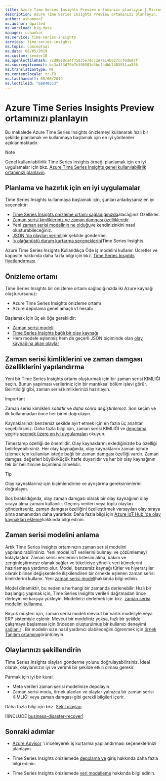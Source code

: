 ```yaml
---
title: Azure Time Series Insights Preview ortamınızı planlayın | Microsoft Docs
description: Azure Time Series Insights Preview ortamınızı planlayın.
author: ashannon7
ms.author: dpalled
ms.workload: big-data
manager: cshankar
ms.service: time-series-insights
services: time-series-insights
ms.topic: conceptual
ms.date: 08/05/2019
ms.custom: seodec18
ms.openlocfilehash: 72d98e0ca4f75835e7dcc2e7a14b037ccf0d6d7f
ms.sourcegitcommit: bc3a153d79b7e398581d3bcfadbb7403551aa536
ms.translationtype: MT
ms.contentlocale: tr-TR
ms.lasthandoff: 08/06/2019
ms.locfileid: "68840553"
---
```

# <a name="plan-your-azure-time-series-insights-preview-environment"></a>Azure Time Series Insights Preview ortamınızı planlayın

Bu makalede Azure Time Series Insights önizlemeyi kullanarak hızlı bir şekilde planlamak ve kullanmaya başlamak için en iyi yöntemler açıklanmaktadır.

> [!NOTE]
> Genel kullanılabilirlik Time Series Insights örneği planlamak için en iyi uygulamalar için bkz. [Azure Time Series Insights genel kullanılabilirlik ortamınızı planlayın](time-series-insights-environment-planning.md).

## <a name="best-practices-for-planning-and-preparation"></a>Planlama ve hazırlık için en iyi uygulamalar

Time Series Insights kullanmaya başlamak için, şunları anladıysanız en iyi seçenektir:

* [Time Series Insights önizleme ortamı sağladığınızda](#the-preview-environment)alacağınız Özellikler.
* [Zaman serisi kimlikleriniz ve zaman damgası özellikleridir](#configure-time-series-ids-and-timestamp-properties).
* Yeni [zaman serisi modelinin ne olduğu](#understand-the-time-series-model)ve kendinizinkini nasıl oluşturabileceğiniz.
* [JSON 'da olayları verimli](#shape-your-events)bir şekilde gönderme.
* [İş olağanüstü durum kurtarma seçeneklerini](#business-disaster-recovery)Time Series Insights.

Azure Time Series Insights Kullandıkça Öde iş modelini kullanır. Ücretler ve kapasite hakkında daha fazla bilgi için bkz. [Time Series Insights fiyatlandırması](https://azure.microsoft.com/pricing/details/time-series-insights/).

## <a name="the-preview-environment"></a>Önizleme ortamı

Time Series Insights bir önizleme ortamı sağladığınızda iki Azure kaynağı oluşturursunuz:

* Azure Time Series Insights önizleme ortamı
* Azure depolama genel amaçlı v1 hesabı

Başlamak için üç ek öğe gereklidir:

* [Zaman serisi modeli](./time-series-insights-update-tsm.md)
* [Time Series Insights bağlı bir olay kaynağı](./time-series-insights-how-to-add-an-event-source-iothub.md)
* Hem modele eşlenmiş hem de geçerli JSON biçiminde olan [olay kaynağına akan olaylar](./time-series-insights-send-events.md)

## <a name="configure-time-series-ids-and-timestamp-properties"></a>Zaman serisi kimliklerini ve zaman damgası özelliklerini yapılandırma

Yeni bir Time Series Insights ortamı oluşturmak için bir zaman serisi KIMLIĞI seçin. Bunun yapılması verileriniz için bir mantıksal bölüm işlevi görür. Belirtildiği gibi, zaman serisi kimliklerinizi hazırlayın.

> [!IMPORTANT]
> Zaman serisi kimlikleri *sabittir* ve *daha sonra değiştirilemez*. Son seçim ve ilk kullanmadan önce her birini doğrulayın.

Kaynaklarınızı benzersiz şekilde ayırt etmek için en fazla üç anahtar seçebilirsiniz. Daha fazla bilgi için, zaman serisi KIMLIĞI ve [depolama ve](./time-series-insights-update-storage-ingress.md)giriş [seçmek üzere en iyi uygulamaları](./time-series-insights-update-how-to-id.md) okuyun.

Timestamp özelliği de önemlidir. Olay kaynaklarını eklediğinizde bu özelliği belirleyebilirsiniz. Her olay kaynağında, olay kaynaklarını zaman içinde izlemek için kullanılan isteğe bağlı bir zaman damgası özelliği vardır. Zaman damgası değerleri büyük/küçük harfe duyarlıdır ve her bir olay kaynağının tek bir belirtimine biçimlendirilmelidir.

> [!TIP]
> Olay kaynaklarınız için biçimlendirme ve ayrıştırma gereksinimlerini doğrulayın.

Boş bırakıldığında, olay zaman damgası olarak bir olay kaynağının olay sıraya alma zamanı kullanılır. Geçmiş verileri veya toplu olayları gönderirseniz, zaman damgası özelliğini özelleştirmek varsayılan olay sıraya alma zamanından daha yararlıdır. Daha fazla bilgi için [Azure IoT Hub 'de olay kaynakları ekleme](./time-series-insights-how-to-add-an-event-source-iothub.md)hakkında bilgi edinin.

## <a name="understand-the-time-series-model"></a>Zaman serisi modelini anlama

Artık Time Series Insights ortamınızın zaman serisi modelini yapılandırabilirsiniz. Yeni model IoT verilerini bulmayı ve çözümlemeyi kolaylaştırır. Zaman serisi verilerinin listesini alma, bakım ve zenginleştirmeye olanak sağlar ve tüketiciye yönelik veri kümelerini hazırlamaya yardımcı olur. Model, benzersiz kaynağı türler ve hiyerarşiler olarak bilinen değişkenlerle ilişkilendiren bir örnekle eşlenen zaman serisi kimliklerini kullanır. Yeni [zaman serisi modeli](./time-series-insights-update-tsm.md)hakkında bilgi edinin.

Model dinamiktir, bu nedenle herhangi bir zamanda derlenebilir. Hızlı bir başlangıç yapmak için, Time Series Insights verileri dağıtmadan önce derleyin ve karşıya yükleyin. Modelinizi derlemek için bkz. [zaman serisi modelini kullanma](./time-series-insights-update-how-to-tsm.md).

Birçok müşteri için, zaman serisi modeli mevcut bir varlık modeliyle veya ERP sistemiyle eşlenir. Mevcut bir modeliniz yoksa, hızlı bir şekilde çalışmaya başlaması için önceden oluşturulmuş bir kullanıcı deneyimi [sağlanır](https://github.com/Microsoft/tsiclient) . Bir modelin size nasıl yardımcı olabileceğini öğrenmek için [örnek Tanıtım ortamını](https://insights.timeseries.azure.com/preview/demo)görüntüleyin.

## <a name="shape-your-events"></a>Olaylarınızı şekillendirin

Time Series Insights olayları gönderme yolunu doğrulayabilirsiniz. İdeal olarak, olaylarınızın iyi ve verimli bir şekilde etkili olması gerekir.

Parmak için iyi bir kural:

* Meta verileri zaman serisi modelinize depolayın.
* Zaman serisi modu, örnek alanları ve olaylar yalnızca bir zaman serisi KIMLIĞI veya zaman damgası gibi gerekli bilgileri içerir.

Daha fazla bilgi için bkz. [Şekil olayları](./time-series-insights-send-events.md#json).

[!INCLUDE [business-disaster-recover](../../includes/time-series-insights-business-recovery.md)]

## <a name="next-steps"></a>Sonraki adımlar

- [Azure Advisor](../advisor/advisor-overview.md) 'ı inceleyerek iş kurtarma yapılandırması seçeneklerinizi planlayın.

- Time Series Insights önizlemede [depolama ve](./time-series-insights-update-storage-ingress.md) giriş hakkında daha fazla bilgi edinin.

- Time Series Insights önizlemede [veri modelleme](./time-series-insights-update-tsm.md) hakkında bilgi edinin.
